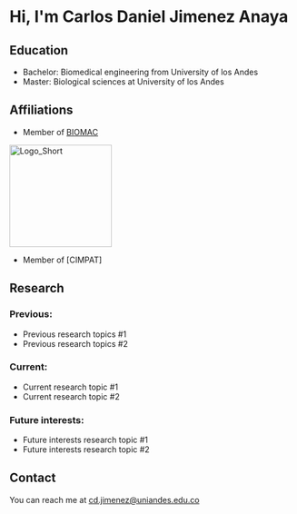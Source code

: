 # Hi, I'm Carlos Daniel Jimenez Anaya

<!-- A short sentence that can  describe who you are -->

<!-- All of your education background -->
## Education

- Bachelor: Biomedical engineering from University of los Andes
- Master: Biological sciences at University of los Andes

<!-- While BIOMAC is our common group, the collaboration between groups and affiliations are encourage -->
## Affiliations

- Member of [BIOMAC](https://github.com/biomac-lab)


<img width="180" alt="Logo_Short" src="https://user-images.githubusercontent.com/73041689/218108873-dd5daaaa-2874-43d3-a089-8403dda3e18f.png">

- Member of [CIMPAT]


<!-- Showing what you work on, lets other collaborate with you -->
## Research

### Previous:

- Previous research topics #1
- Previous research topics #2

### Current:

- Current research topic #1
- Current research topic #2

<!-- Topics that you haven't research yet but are intriguing to you -->
### Future interests:

- Future interests research topic #1
- Future interests research topic #2


<!-- Because we are humans before researchers -->


## Contact

You can reach me at <cd.jimenez@uniandes.edu.co>

